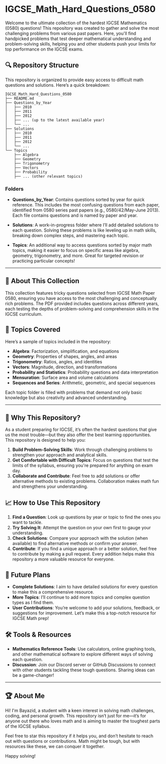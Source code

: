 

# IGCSE_Math_Hard_Questions_0580

Welcome to the ultimate collection of the hardest IGCSE Mathematics (0580) questions! This repository was created to gather and solve the most challenging problems from various past papers. Here, you'll find handpicked problems that test deeper mathematical understanding and problem-solving skills, helping you and other students push your limits for top performance on the IGCSE exams.

## 🔍 Repository Structure

This repository is organized to provide easy access to difficult math questions and solutions. Here’s a quick breakdown:

```
IGCSE_Math_Hard_Questions_0580
├── README.md
├── Questions_by_Year
│   ├── 2010
│   ├── 2011
│   ├── 2012
│   ├── ... (up to the latest available year)
│   └── ...
├── Solutions
│   ├── 2010
│   ├── 2011
│   ├── 2012
│   └── ...
└── Topics
    ├── Algebra
    ├── Geometry
    ├── Trigonometry
    ├── Vectors
    ├── Probability
    ├── ... (other relevant topics)
```

### Folders

- **Questions_by_Year**: Contains questions sorted by year for quick reference. This includes the most confusing questions from each paper, identified from 0580 series past papers (e.g., 0580/42/May-June 2013). Each file contains questions and is named by paper and year.

- **Solutions**: A work-in-progress folder where I’ll add detailed solutions to each question. Solving these problems is like leveling up in math skills, breaking down complex steps, and mastering each topic.

- **Topics**: An additional way to access questions sorted by major math topics, making it easier to focus on specific areas like algebra, geometry, trigonometry, and more. Great for targeted revision or practicing particular concepts!

---

## 📂 About This Collection

This collection features tricky questions selected from IGCSE Math Paper 0580, ensuring you have access to the most challenging and conceptually rich problems. The PDF provided includes questions across different years, each testing the depths of problem-solving and comprehension skills in the IGCSE curriculum.

## 📘 Topics Covered

Here’s a sample of topics included in the repository:

- **Algebra**: Factorization, simplification, and equations
- **Geometry**: Properties of shapes, angles, and areas
- **Trigonometry**: Ratios, angles, and identities
- **Vectors**: Magnitude, direction, and transformations
- **Probability and Statistics**: Probability questions and data interpretation
- **Mensuration**: Surface area and volume calculations
- **Sequences and Series**: Arithmetic, geometric, and special sequences

Each topic folder is filled with problems that demand not only basic knowledge but also creativity and advanced understanding.

---

## 🧠 Why This Repository?

As a student preparing for IGCSE, it’s often the hardest questions that give us the most trouble—but they also offer the best learning opportunities. This repository is designed to help you:

1. **Build Problem-Solving Skills**: Work through challenging problems to strengthen your approach and analytical skills.
2. **Get Comfortable with Difficult Topics**: Focus on questions that test the limits of the syllabus, ensuring you're prepared for anything on exam day.
3. **Collaborate and Contribute**: Feel free to add solutions or offer alternative methods to existing problems. Collaboration makes math fun and strengthens your understanding.

## 📈 How to Use This Repository

1. **Find a Question**: Look up questions by year or topic to find the ones you want to tackle.
2. **Try Solving It**: Attempt the question on your own first to gauge your understanding.
3. **Check Solutions**: Compare your approach with the solution (when available) to find alternative methods or confirm your answer.
4. **Contribute**: If you find a unique approach or a better solution, feel free to contribute by making a pull request. Every addition helps make this repository a more valuable resource for everyone.

## 🚀 Future Plans

- **Complete Solutions**: I aim to have detailed solutions for every question to make this a comprehensive resource.
- **More Topics**: I’ll continue to add more topics and complex question types as I find them.
- **User Contributions**: You’re welcome to add your solutions, feedback, or suggestions for improvement. Let’s make this a top-notch resource for IGCSE Math prep!

## 🛠 Tools & Resources

- **Mathematics Reference Tools**: Use calculators, online graphing tools, and other mathematical software to explore different ways of solving each question.
- **Discussion**: Join our Discord server or GitHub Discussions to connect with other students tackling these tough questions. Sharing ideas can be a game-changer!

---

## 🏆 About Me

Hi! I'm Bayazid, a student with a keen interest in solving math challenges, coding, and personal growth. This repository isn’t just for me—it’s for anyone out there who loves math and is aiming to master the toughest parts of the IGCSE syllabus.

Feel free to star this repository if it helps you, and don’t hesitate to reach out with questions or contributions. Math might be tough, but with resources like these, we can conquer it together.

Happy solving!

